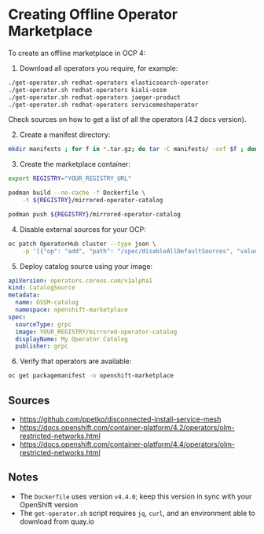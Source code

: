 # Creating Offline Operator Marketplace

To create an offline marketplace in OCP 4:

1. Download all operators you require, for example:

```sh
./get-operator.sh redhat-operators elasticsearch-operator
./get-operator.sh redhat-operators kiali-ossm
./get-operator.sh redhat-operators jaeger-product
./get-operator.sh redhat-operators servicemeshoperator
```
Check sources on how to get a list of all the operators (4.2 docs version).

2. Create a manifest directory:

```sh
mkdir manifests ; for f in *.tar.gz; do tar -C manifests/ -xvf $f ; done && rm -rf *tar.gz
```

3. Create the marketplace container:

```sh
export REGISTRY="YOUR_REGISTRY_URL"

podman build --no-cache -f Dockerfile \
    -t ${REGISTRY}/mirrored-operator-catalog

podman push ${REGISTRY}/mirrored-operator-catalog
```

4. Disable external sources for your OCP:

```sh
oc patch OperatorHub cluster --type json \
    -p '[{"op": "add", "path": "/spec/disableAllDefaultSources", "value": true}]'
```

5. Deploy catalog source using your image:

```yaml
apiVersion: operators.coreos.com/v1alpha1
kind: CatalogSource
metadata:
  name: OSSM-catalog
  namespace: openshift-marketplace
spec:
  sourceType: grpc
  image: YOUR_REGISTRY/mirrored-operator-catalog
  displayName: My Operator Catalog
  publisher: grpc
```

6. Verify that operators are available:

```sh
oc get packagemanifest -n openshift-marketplace
```

## Sources

- https://github.com/ppetko/disconnected-install-service-mesh
- https://docs.openshift.com/container-platform/4.2/operators/olm-restricted-networks.html
- https://docs.openshift.com/container-platform/4.4/operators/olm-restricted-networks.html

## Notes

- The `Dockerfile` uses version `v4.4.0`; keep this version in sync with your OpenShift version
- The `get-operator.sh` script requires `jq`, `curl`, and an environment able to download from quay.io

